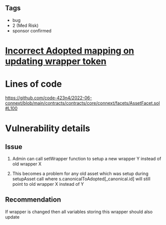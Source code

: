 ## Tags

- bug
- 2 (Med Risk)
- sponsor confirmed

# [Incorrect Adopted mapping on updating wrapper token](https://github.com/code-423n4/2022-06-connext-findings/issues/86) 

# Lines of code

https://github.com/code-423n4/2022-06-connext/blob/main/contracts/contracts/core/connext/facets/AssetFacet.sol#L100


# Vulnerability details

## Issue

1. Admin can call setWrapper function to setup a new wrapper Y instead of old wrapper X

2. This becomes a problem for any old asset which was setup during setupAsset call where s.canonicalToAdopted[_canonical.id]  will still point to old wrapper X instead of Y

## Recommendation
If wrapper is changed then all variables storing this wrapper should also update

